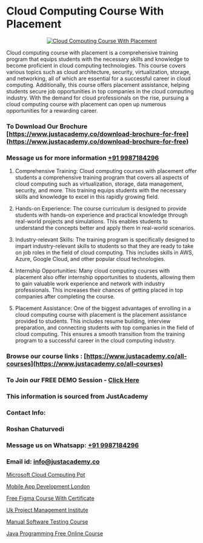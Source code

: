 # Cloud Computing Course With Placement

<p align="center">
  <a href="https://justacademy.co/all-courses">
    <img src="https://i.ibb.co/FJQ9DDy/cloud-computing.webp" alt="Cloud Computing Course With Placement">
  </a>
</p>


Cloud computing course with placement is a comprehensive training program that equips students with the necessary skills and knowledge to become proficient in cloud computing technologies. This course covers various topics such as cloud architecture, security, virtualization, storage, and networking, all of which are essential for a successful career in cloud computing. Additionally, this course offers placement assistance, helping students secure job opportunities in top companies in the cloud computing industry. With the demand for cloud professionals on the rise, pursuing a cloud computing course with placement can open up numerous opportunities for a rewarding career.
### To Download Our Brochure [https://www.justacademy.co/download-brochure-for-free](https://www.justacademy.co/download-brochure-for-free)
### Message us for more information [+91 9987184296](https://api.whatsapp.com/send?phone=919987184296)
1) Comprehensive Training: Cloud computing courses with placement offer students a comprehensive training program that covers all aspects of cloud computing such as virtualization, storage, data management, security, and more. This training equips students with the necessary skills and knowledge to excel in this rapidly growing field.

2) Hands-on Experience: The course curriculum is designed to provide students with hands-on experience and practical knowledge through real-world projects and simulations. This enables students to understand the concepts better and apply them in real-world scenarios.

3) Industry-relevant Skills: The training program is specifically designed to impart industry-relevant skills to students so that they are ready to take on job roles in the field of cloud computing. This includes skills in AWS, Azure, Google Cloud, and other popular cloud technologies.

4) Internship Opportunities: Many cloud computing courses with placement also offer internship opportunities to students, allowing them to gain valuable work experience and network with industry professionals. This increases their chances of getting placed in top companies after completing the course.

5) Placement Assistance: One of the biggest advantages of enrolling in a cloud computing course with placement is the placement assistance provided to students. This includes resume building, interview preparation, and connecting students with top companies in the field of cloud computing. This ensures a smooth transition from the training program to a successful career in the cloud computing industry.

### Browse our course links : [https://www.justacademy.co/all-courses](https://www.justacademy.co/all-courses) 
### To Join our FREE DEMO Session - [Click Here](https://www.justacademy.co/register-for-course-demo)


### This information is sourced from JustAcademy
### Contact Info:
### Roshan Chaturvedi
### Message us on Whatsapp: [+91 9987184296](https://api.whatsapp.com/send?phone=919987184296)
### Email id: [info@justacademy.co](mailto:info@justacademy.co)
                
[Microsoft Cloud Computing Ppt](https://www.linkedin.com/pulse/microsoft-cloud-computing-ppt-justacademy-hyderabad-iwhlc?trackingId=CgRE9RwB6UsA2ALYt65kPw%3D%3D&lipi=urn%3Ali%3Apage%3Ad_flagship3_company_admin%3B21p%2FmdWOSTyqjrKANsKvxw%3D%3D)

[Mobile App Development London](https://www.linkedin.com/pulse/mobile-app-development-london-justacademy-berlin-tfnxe?trackingId=AALni41HPH9AaJOheIt%2Fjg%3D%3D&lipi=urn%3Ali%3Apage%3Ad_flagship3_company_admin%3B2Ab1xX3KS6Grq8yqy2i6kQ%3D%3D)

[Free Figma Course With Certificate](https://medium.com/@ranepooja/free-figma-course-with-certificate-d71b8f83cc4d)

[Uk Project Management Institute](https://medium.com/@ranepooja/uk-project-management-institute-2fa67a550f25)

[Manual Software Testing Course](https://justacademyin.github.io/justacademy/manual-software-testing-course)

[Java Programming Free Online Course](https://justacademyin.github.io/justacademy/java-programming-free-online-course)

